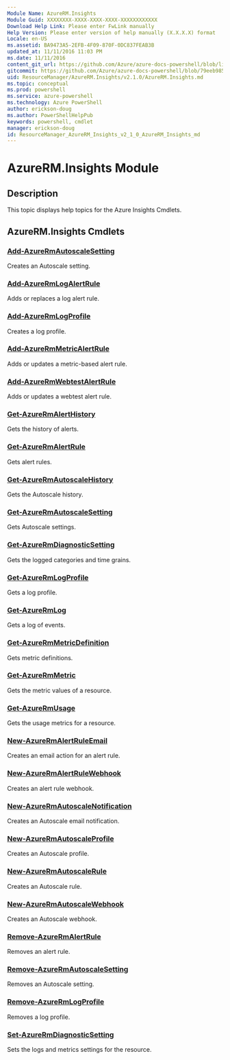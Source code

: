 ```yaml
---
Module Name: AzureRM.Insights
Module Guid: XXXXXXXX-XXXX-XXXX-XXXX-XXXXXXXXXXXX
Download Help Link: Please enter FwLink manually
Help Version: Please enter version of help manually (X.X.X.X) format
Locale: en-US
ms.assetid: BA9473A5-2EFB-4F09-870F-0DC837FEAB3B
updated_at: 11/11/2016 11:03 PM
ms.date: 11/11/2016
content_git_url: https://github.com/Azure/azure-docs-powershell/blob/live/azureps-cmdlets-docs/ResourceManager/AzureRM.Insights/v2.1.0/AzureRM.Insights.md
gitcommit: https://github.com/Azure/azure-docs-powershell/blob/79eeb985ea480979357fb4695832a0c3d29a48bf/azureps-cmdlets-docs/ResourceManager/AzureRM.Insights/v2.1.0/AzureRM.Insights.md
uid: ResourceManager/AzureRM.Insights/v2.1.0/AzureRM.Insights.md
ms.topic: conceptual
ms.prod: powershell
ms.service: azure-powershell
ms.technology: Azure PowerShell
author: erickson-doug
ms.author: PowerShellHelpPub
keywords: powershell, cmdlet
manager: erickson-doug
id: ResourceManager_AzureRM_Insights_v2_1_0_AzureRM_Insights_md
---
```


# AzureRM.Insights Module
## Description
This topic displays help topics for the Azure Insights Cmdlets. 

## AzureRM.Insights Cmdlets
### [Add-AzureRmAutoscaleSetting](./Add-AzureRmAutoscaleSetting.md)
Creates an Autoscale setting.


### [Add-AzureRmLogAlertRule](./Add-AzureRmLogAlertRule.md)
Adds or replaces a log alert rule.


### [Add-AzureRmLogProfile](./Add-AzureRmLogProfile.md)
Creates a log profile.


### [Add-AzureRmMetricAlertRule](./Add-AzureRmMetricAlertRule.md)
Adds or updates a metric-based alert rule.


### [Add-AzureRmWebtestAlertRule](./Add-AzureRmWebtestAlertRule.md)
Adds or updates a webtest alert rule.


### [Get-AzureRmAlertHistory](./Get-AzureRmAlertHistory.md)
Gets the history of alerts.


### [Get-AzureRmAlertRule](./Get-AzureRmAlertRule.md)
Gets alert rules.


### [Get-AzureRmAutoscaleHistory](./Get-AzureRmAutoscaleHistory.md)
Gets the Autoscale history.


### [Get-AzureRmAutoscaleSetting](./Get-AzureRmAutoscaleSetting.md)
Gets Autoscale settings.


### [Get-AzureRmDiagnosticSetting](./Get-AzureRmDiagnosticSetting.md)
Gets the logged categories and time grains.


### [Get-AzureRmLogProfile](./Get-AzureRmLogProfile.md)
Gets a log profile.


### [Get-AzureRmLog](./Get-AzureRmLog.md)
Gets a log of events.


### [Get-AzureRmMetricDefinition](./Get-AzureRmMetricDefinition.md)
Gets metric definitions.


### [Get-AzureRmMetric](./Get-AzureRmMetric.md)
Gets the metric values of a resource.


### [Get-AzureRmUsage](./Get-AzureRmUsage.md)
Gets the usage metrics for a resource.


### [New-AzureRmAlertRuleEmail](./New-AzureRmAlertRuleEmail.md)
Creates an email action for an alert rule.


### [New-AzureRmAlertRuleWebhook](./New-AzureRmAlertRuleWebhook.md)
Creates an alert rule webhook.


### [New-AzureRmAutoscaleNotification](./New-AzureRmAutoscaleNotification.md)
Creates an Autoscale email notification.


### [New-AzureRmAutoscaleProfile](./New-AzureRmAutoscaleProfile.md)
Creates an Autoscale profile.


### [New-AzureRmAutoscaleRule](./New-AzureRmAutoscaleRule.md)
Creates an Autoscale rule.


### [New-AzureRmAutoscaleWebhook](./New-AzureRmAutoscaleWebhook.md)
Creates an Autoscale webhook.


### [Remove-AzureRmAlertRule](./Remove-AzureRmAlertRule.md)
Removes an alert rule.


### [Remove-AzureRmAutoscaleSetting](./Remove-AzureRmAutoscaleSetting.md)
Removes an Autoscale setting.


### [Remove-AzureRmLogProfile](./Remove-AzureRmLogProfile.md)
Removes a log profile.


### [Set-AzureRmDiagnosticSetting](./Set-AzureRmDiagnosticSetting.md)
Sets the logs and metrics settings for the resource.



